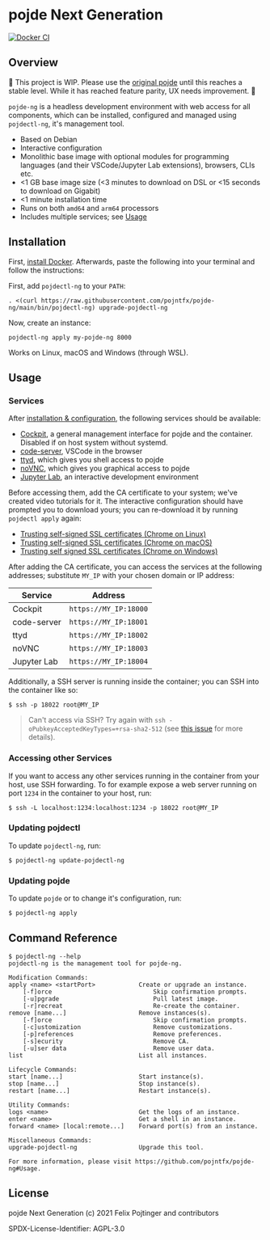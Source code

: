 # pojde Next Generation

[![Docker CI](https://github.com/pojntfx/pojde-ng/actions/workflows/docker.yaml/badge.svg)](https://github.com/pojntfx/pojde-ng/actions/workflows/docker.yaml)

## Overview

🚧 This project is WIP. Please use the [original pojde](https://github.com/pojntfx/pojde) until this reaches a stable level. While it has reached feature parity, UX needs improvement. 🚧

`pojde-ng` is a headless development environment with web access for all components, which can be installed, configured and managed using `pojdectl-ng`, it's management tool.

- Based on Debian
- Interactive configuration
- Monolithic base image with optional modules for programming languages (and their VSCode/Jupyter Lab extensions), browsers, CLIs etc.
- <1 GB base image size (<3 minutes to download on DSL or <15 seconds to download on Gigabit)
- <1 minute installation time
- Runs on both `amd64` and `arm64` processors
- Includes multiple services; see [Usage](#usage)

## Installation

First, [install Docker](https://docs.docker.com/get-docker/). Afterwards, paste the following into your terminal and follow the instructions:

First, add `pojdectl-ng` to your `PATH`:

```shell
. <(curl https://raw.githubusercontent.com/pojntfx/pojde-ng/main/bin/pojdectl-ng) upgrade-pojdectl-ng
```

Now, create an instance:

```shell
pojdectl-ng apply my-pojde-ng 8000
```

Works on Linux, macOS and Windows (through WSL).

## Usage

### Services

After [installation & configuration](#Installation), the following services should be available:

- [Cockpit](https://cockpit-project.org/), a general management interface for pojde and the container. Disabled if on host system without systemd.
- [code-server](https://github.com/cdr/code-server), VSCode in the browser
- [ttyd](https://tsl0922.github.io/ttyd/), which gives you shell access to pojde
- [noVNC](https://novnc.com/info.html), which gives you graphical access to pojde
- [Jupyter Lab](http://jupyterlab.io/), an interactive development environment

Before accessing them, add the CA certificate to your system; we've created video tutorials for it. The interactive configuration should have prompted you to download yours; you can re-download it by running `pojdectl apply` again:

- [Trusting self-signed SSL certificates (Chrome on Linux)](https://www.youtube.com/watch?v=byFN8vH2SaM)
- [Trusting self-signed SSL certificates (Chrome on macOS)](https://www.youtube.com/watch?v=_PJc7RcMnw8)
- [Trusting self signed SSL certificates (Chrome on Windows)](https://www.youtube.com/watch?v=gyQ9IIxE3vc)

After adding the CA certificate, you can access the services at the following addresses; substitute `MY_IP` with your chosen domain or IP address:

| Service     | Address               |
| ----------- | --------------------- |
| Cockpit     | `https://MY_IP:18000` |
| code-server | `https://MY_IP:18001` |
| ttyd        | `https://MY_IP:18002` |
| noVNC       | `https://MY_IP:18003` |
| Jupyter Lab | `https://MY_IP:18004` |

Additionally, a SSH server is running inside the container; you can SSH into the container like so:

```shell
$ ssh -p 18022 root@MY_IP
```

> Can't access via SSH? Try again with `ssh -oPubkeyAcceptedKeyTypes=+rsa-sha2-512` (see [this issue](https://bugzilla.redhat.com/show_bug.cgi?id=1881301) for more details).

### Accessing other Services

If you want to access any other services running in the container from your host, use SSH forwarding. To for example expose a web server running on port `1234` in the container to your host, run:

```shell
$ ssh -L localhost:1234:localhost:1234 -p 18022 root@MY_IP
```

### Updating pojdectl

To update `pojdectl-ng`, run:

```shell
$ pojdectl-ng update-pojdectl-ng
```

### Updating pojde

To update `pojde` or to change it's configuration, run:

```shell
$ pojdectl-ng apply
```

## Command Reference

```shell
$ pojdectl-ng --help
pojdectl-ng is the management tool for pojde-ng.

Modification Commands:
apply <name> <startPort>            Create or upgrade an instance.
    [-f]orce                            Skip confirmation prompts.
    [-u]pgrade                          Pull latest image.
    [-r]recreat                         Re-create the container.
remove [name...]                    Remove instances(s).
    [-f]orce                            Skip confirmation prompts.
    [-c]ustomization                    Remove customizations.
    [-p]references                      Remove preferences.
    [-s]ecurity                         Remove CA.
    [-u]ser data                        Remove user data.
list                                List all instances.

Lifecycle Commands:
start [name...]                     Start instance(s).
stop [name...]                      Stop instance(s).
restart [name...]                   Restart instance(s).

Utility Commands:
logs <name>                         Get the logs of an instance.
enter <name>                        Get a shell in an instance.
forward <name> [local:remote...]    Forward port(s) from an instance.

Miscellaneous Commands:
upgrade-pojdectl-ng                 Upgrade this tool.

For more information, please visit https://github.com/pojntfx/pojde-ng#Usage.
```

## License

pojde Next Generation (c) 2021 Felix Pojtinger and contributors

SPDX-License-Identifier: AGPL-3.0
